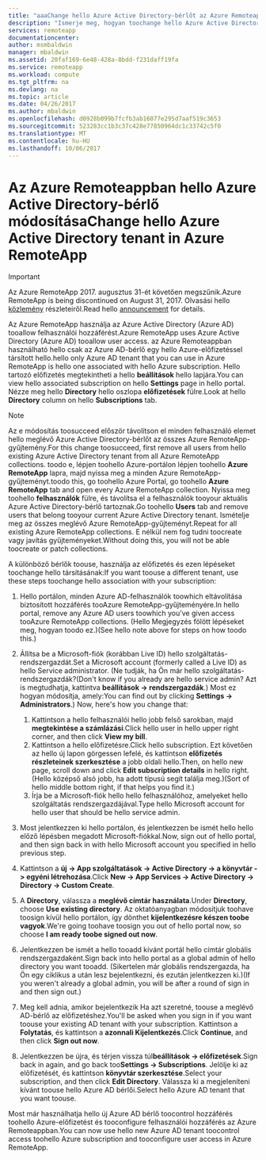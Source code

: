 ```yaml
---
title: "aaaChange hello Azure Active Directory-bérlőt az Azure Remoteappban |} Microsoft Docs"
description: "Ismerje meg, hogyan toochange hello Azure Active Directory-bérlőhöz tartozó Azure RemoteApp"
services: remoteapp
documentationcenter: 
author: msmbaldwin
manager: mbaldwin
ms.assetid: 20faf169-6e48-428a-8bdd-f231daff19fa
ms.service: remoteapp
ms.workload: compute
ms.tgt_pltfrm: na
ms.devlang: na
ms.topic: article
ms.date: 04/26/2017
ms.author: mbaldwin
ms.openlocfilehash: d0928b099b7fcfb3ab16077e295d7aaf519c3653
ms.sourcegitcommit: 523283cc1b3c37c428e77850964dc1c33742c5f0
ms.translationtype: MT
ms.contentlocale: hu-HU
ms.lasthandoff: 10/06/2017
---
```

# <a name="change-hello-azure-active-directory-tenant-in-azure-remoteapp"></a><span data-ttu-id="d6d5f-103">Az Azure Remoteappban hello Azure Active Directory-bérlő módosítása</span><span class="sxs-lookup"><span data-stu-id="d6d5f-103">Change hello Azure Active Directory tenant in Azure RemoteApp</span></span>
> [!IMPORTANT]
> <span data-ttu-id="d6d5f-104">Az Azure RemoteApp 2017. augusztus 31-ét követően megszűnik.</span><span class="sxs-lookup"><span data-stu-id="d6d5f-104">Azure RemoteApp is being discontinued on August 31, 2017.</span></span> <span data-ttu-id="d6d5f-105">Olvasási hello [közlemény](https://go.microsoft.com/fwlink/?linkid=821148) részleteiről.</span><span class="sxs-lookup"><span data-stu-id="d6d5f-105">Read hello [announcement](https://go.microsoft.com/fwlink/?linkid=821148) for details.</span></span>
> 
> 

<span data-ttu-id="d6d5f-106">Az Azure RemoteApp használja az Azure Active Directory (Azure AD) tooallow felhasználói hozzáférést.</span><span class="sxs-lookup"><span data-stu-id="d6d5f-106">Azure RemoteApp uses Azure Active Directory (Azure AD) tooallow user access.</span></span> <span data-ttu-id="d6d5f-107">az Azure Remoteappban használható hello csak az Azure AD-bérlő egy hello Azure-előfizetéssel társított hello.</span><span class="sxs-lookup"><span data-stu-id="d6d5f-107">hello only Azure AD tenant that you can use in Azure RemoteApp is hello one associated with hello Azure subscription.</span></span> <span data-ttu-id="d6d5f-108">Hello tartozó előfizetés megtekintheti a hello **beállítások** hello lapjára.</span><span class="sxs-lookup"><span data-stu-id="d6d5f-108">You can view hello associated subscription on hello **Settings** page in hello portal.</span></span> <span data-ttu-id="d6d5f-109">Nézze meg hello **Directory** hello oszlopa **előfizetések** fülre.</span><span class="sxs-lookup"><span data-stu-id="d6d5f-109">Look at hello **Directory** column on hello **Subscriptions** tab.</span></span>

> [!NOTE]
> <span data-ttu-id="d6d5f-110">Az e módosítás toosucceed először távolítson el minden felhasználó elemet hello meglévő Azure Active Directory-bérlőt az összes Azure RemoteApp-gyűjtemény.</span><span class="sxs-lookup"><span data-stu-id="d6d5f-110">For this change toosucceed, first remove all users from hello existing Azure Active Directory tenant from all Azure RemoteApp collections.</span></span> <span data-ttu-id="d6d5f-111">toodo e, lépjen toohello Azure-portálon lépjen toohello **Azure RemoteApp** lapra, majd nyissa meg a minden Azure RemoteApp-gyűjteményt.</span><span class="sxs-lookup"><span data-stu-id="d6d5f-111">toodo this, go toohello Azure Portal, go toohello **Azure RemoteApp** tab and open every Azure RemoteApp collection.</span></span> <span data-ttu-id="d6d5f-112">Nyissa meg toohello **felhasználók** fülre, és távolítsa el a felhasználók tooyour aktuális Azure Active Directory-bérlő tartoznak.</span><span class="sxs-lookup"><span data-stu-id="d6d5f-112">Go toohello **Users** tab and remove users that belong tooyour current Azure Active Directory tenant.</span></span> <span data-ttu-id="d6d5f-113">Ismételje meg az összes meglévő Azure RemoteApp-gyűjteményt.</span><span class="sxs-lookup"><span data-stu-id="d6d5f-113">Repeat for all existing Azure RemoteApp collections.</span></span> <span data-ttu-id="d6d5f-114">E nélkül nem fog tudni toocreate vagy javítás gyűjteményeket.</span><span class="sxs-lookup"><span data-stu-id="d6d5f-114">Without doing this, you will not be able toocreate or patch collections.</span></span>
> 
> 

<span data-ttu-id="d6d5f-115">A különböző bérlők toouse, használja az előfizetés és ezen lépéseket toochange hello társításának:</span><span class="sxs-lookup"><span data-stu-id="d6d5f-115">If you want toouse a different tenant, use these steps toochange hello association with your subscription:</span></span>

1. <span data-ttu-id="d6d5f-116">Hello portálon, minden Azure AD-felhasználók toowhich eltávolítása biztosított hozzáférés tooAzure RemoteApp-gyűjteményére.</span><span class="sxs-lookup"><span data-stu-id="d6d5f-116">In hello portal, remove any Azure AD users toowhich you’ve given access tooAzure RemoteApp collections.</span></span> <span data-ttu-id="d6d5f-117">(Hello Megjegyzés fölött lépéseket meg, hogyan toodo ez.)</span><span class="sxs-lookup"><span data-stu-id="d6d5f-117">(See hello note above for steps on how toodo this.)</span></span>
2. <span data-ttu-id="d6d5f-118">Állítsa be a Microsoft-fiók (korábban Live ID) hello szolgáltatás-rendszergazdát.</span><span class="sxs-lookup"><span data-stu-id="d6d5f-118">Set a Microsoft account (formerly called a Live ID) as hello Service administrator.</span></span> <span data-ttu-id="d6d5f-119">(Ne tudják, ha Ön már hello szolgáltatás-rendszergazdák?</span><span class="sxs-lookup"><span data-stu-id="d6d5f-119">(Don't know if you already are hello service admin?</span></span> <span data-ttu-id="d6d5f-120">Azt is megtudhatja, kattintva **beállítások -> rendszergazdák**.) Most ez hogyan módosítja, amely:</span><span class="sxs-lookup"><span data-stu-id="d6d5f-120">You can find out by clicking **Settings -> Administrators**.) Now, here's how you change that:</span></span>
   
   1. <span data-ttu-id="d6d5f-121">Kattintson a hello felhasználói hello jobb felső sarokban, majd **megtekintése a számlázási**.</span><span class="sxs-lookup"><span data-stu-id="d6d5f-121">Click hello user in hello upper right corner, and then click **View my bill**.</span></span>
   2. <span data-ttu-id="d6d5f-122">Kattintson a hello előfizetésre.</span><span class="sxs-lookup"><span data-stu-id="d6d5f-122">Click hello subscription.</span></span> <span data-ttu-id="d6d5f-123">Ezt követően az hello új lapon görgessen lefelé, és kattintson **előfizetés részleteinek szerkesztése** a jobb oldali hello.</span><span class="sxs-lookup"><span data-stu-id="d6d5f-123">Then, on hello new page, scroll down and click **Edit subscription details** in hello right.</span></span> <span data-ttu-id="d6d5f-124">(Hello középső alsó jobb, ha adott típusú segít találja meg.)</span><span class="sxs-lookup"><span data-stu-id="d6d5f-124">(Sort of hello middle bottom right, if that helps you find it.)</span></span>
   3. <span data-ttu-id="d6d5f-125">Írja be a Microsoft-fiók hello hello felhasználóhoz, amelyeket hello szolgáltatás rendszergazdájával.</span><span class="sxs-lookup"><span data-stu-id="d6d5f-125">Type hello Microsoft account for hello user that should be hello service admin.</span></span>
3. <span data-ttu-id="d6d5f-126">Most jelentkezzen ki hello portálon, és jelentkezzen be ismét hello hello előző lépésben megadott Microsoft-fiókkal.</span><span class="sxs-lookup"><span data-stu-id="d6d5f-126">Now, sign out of hello portal, and then sign back in with hello Microsoft account you specified in hello previous step.</span></span>
4. <span data-ttu-id="d6d5f-127">Kattintson a **új -> App szolgáltatások -> Active Directory -> a könyvtár -> egyéni létrehozása**.</span><span class="sxs-lookup"><span data-stu-id="d6d5f-127">Click **New -> App Services -> Active Directory -> Directory -> Custom Create**.</span></span>
5. <span data-ttu-id="d6d5f-128">A **Directory**, válassza a **meglévő címtár használata**.</span><span class="sxs-lookup"><span data-stu-id="d6d5f-128">Under **Directory**, choose **Use existing directory**.</span></span> <span data-ttu-id="d6d5f-129">Az oktatóanyagban módosítjuk toohave toosign kívül hello portálon, így dönthet **kijelentkezésre készen toobe vagyok**.</span><span class="sxs-lookup"><span data-stu-id="d6d5f-129">We're going toohave toosign you out of hello portal now, so choose **I am ready toobe signed out now**.</span></span>
6. <span data-ttu-id="d6d5f-130">Jelentkezzen be ismét a hello tooadd kívánt portál hello címtár globális rendszergazdaként.</span><span class="sxs-lookup"><span data-stu-id="d6d5f-130">Sign back into hello portal as a global admin of hello directory you want tooadd.</span></span> <span data-ttu-id="d6d5f-131">(Sikertelen már globális rendszergazda, ha Ön egy ciklikus a után lesz bejelentkezni, és ezután jelentkezzen ki.)</span><span class="sxs-lookup"><span data-stu-id="d6d5f-131">(If you weren't already a global admin, you will be after a round of sign in and then sign out.)</span></span>
7. <span data-ttu-id="d6d5f-132">Meg kell adnia, amikor bejelentkezik Ha azt szeretné, toouse a meglévő AD-bérlő az előfizetéshez.</span><span class="sxs-lookup"><span data-stu-id="d6d5f-132">You'll be asked when you sign in if you want toouse your existing AD tenant with your subscription.</span></span> <span data-ttu-id="d6d5f-133">Kattintson a **Folytatás**, és kattintson a **azonnali Kijelentkezés**.</span><span class="sxs-lookup"><span data-stu-id="d6d5f-133">Click **Continue**, and then click **Sign out now**.</span></span>
8. <span data-ttu-id="d6d5f-134">Jelentkezzen be újra, és térjen vissza túl**beállítások -> előfizetések**.</span><span class="sxs-lookup"><span data-stu-id="d6d5f-134">Sign back in again, and go back too**Settings -> Subscriptions**.</span></span> <span data-ttu-id="d6d5f-135">Jelölje ki az előfizetését, és kattintson **könyvtár szerkesztése**.</span><span class="sxs-lookup"><span data-stu-id="d6d5f-135">Select your subscription, and then click **Edit Directory**.</span></span> <span data-ttu-id="d6d5f-136">Válassza ki a megjeleníteni kívánt toouse hello Azure AD bérlői.</span><span class="sxs-lookup"><span data-stu-id="d6d5f-136">Select hello Azure AD tenant that you want toouse.</span></span>

<span data-ttu-id="d6d5f-137">Most már használhatja hello új Azure AD bérlő toocontrol hozzáférés toohello Azure-előfizetést és tooconfigure felhasználói hozzáférés az Azure Remoteappban.</span><span class="sxs-lookup"><span data-stu-id="d6d5f-137">You can now use hello new Azure AD tenant toocontrol access toohello Azure subscription and tooconfigure user access in Azure RemoteApp.</span></span>

